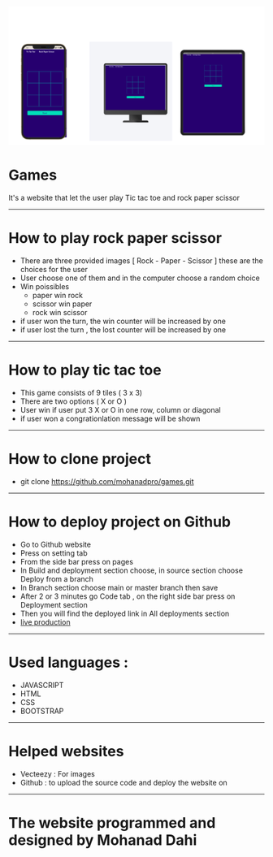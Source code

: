 ![CI logo](assets/images/site-on-different-size.png)
# Games
It's a website that let the user play Tic tac toe and rock paper scissor 

---

# How to play rock paper scissor 
* There are three provided images [ Rock - Paper - Scissor ] these are the choices for the user
* User choose one of them and in the computer choose a random choice 
* Win poissibles
    * paper win rock
    * scissor win paper
    * rock win scissor
* if user won the turn, the win counter will be increased by one
* if user lost the turn , the lost counter will be increased by one

---

# How to play tic tac toe
* This game consists of 9 tiles ( 3 x 3)
* There are two options ( X or O )
* User win if user put 3 X or O in one row, column or diagonal
* if user won a congrationlation message will be shown

---

# How to clone project
* git clone https://github.com/mohanadpro/games.git

---

# How to deploy project on Github
* Go to Github website
* Press on setting tab
* From the side bar press on pages
* In Build and deployment section choose, in source section choose Deploy from a branch
* In Branch  section choose main or master branch then save
* After 2 or 3 minutes go Code tab , on the right side bar press on Deployment section
* Then you will find the deployed link in All deployments section
* [live production](https://mohanadpro.github.io/games/)

---

# Used languages :
* JAVASCRIPT 
* HTML 
* CSS 
* BOOTSTRAP

---

# Helped websites
* Vecteezy : For images 
* Github : to upload the source code and deploy the website on

---

# The website programmed and designed by Mohanad Dahi 